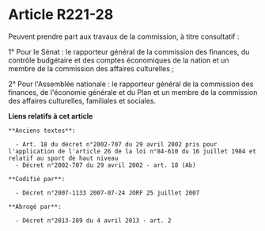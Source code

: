 # Article R221-28

Peuvent prendre part aux travaux de la commission, à titre consultatif :

1° Pour le Sénat : le rapporteur général de la commission des finances, du contrôle budgétaire et des comptes économiques de
la nation et un membre de la commission des affaires culturelles ;

2° Pour l'Assemblée nationale : le rapporteur général de la commission des finances, de l'économie générale et du Plan et un
membre de la commission des affaires culturelles, familiales et sociales.

**Liens relatifs à cet article**

	**Anciens textes**:

	  - Art. 18 du décret n°2002-707 du 29 avril 2002 pris pour l'application de l'article 26 de la loi n°84-610 du 16 juillet 1984 et relatif au sport de haut niveau
	  - Décret n°2002-707 du 29 avril 2002 - art. 18 (Ab)

	**Codifié par**:

	  - Décret n°2007-1133 2007-07-24 JORF 25 juillet 2007

	**Abrogé par**:

	  - Décret n°2013-289 du 4 avril 2013 - art. 2
